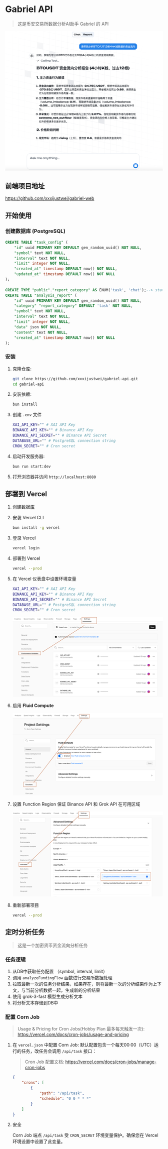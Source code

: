 # Gabriel API
> 这是币安交易所数据分析AI助手 Gabriel 的 API

![preview](./.img/preview.png)

## 前端项目地址
https://github.com/xxxijustwei/gabriel-web

## 开始使用

### 创建数据库 (PostgreSQL)

```sql
CREATE TABLE "task_config" (
	"id" uuid PRIMARY KEY DEFAULT gen_random_uuid() NOT NULL,
	"symbol" text NOT NULL,
	"interval" text NOT NULL,
	"limit" integer NOT NULL,
	"created_at" timestamp DEFAULT now() NOT NULL,
	"updated_at" timestamp DEFAULT now() NOT NULL
);

CREATE TYPE "public"."report_category" AS ENUM('task', 'chat');--> statement-breakpoint
CREATE TABLE "analysis_report" (
	"id" uuid PRIMARY KEY DEFAULT gen_random_uuid() NOT NULL,
	"category" "report_category" DEFAULT 'task' NOT NULL,
	"symbol" text NOT NULL,
	"interval" text NOT NULL,
	"limit" integer NOT NULL,
	"data" json NOT NULL,
	"content" text NOT NULL,
	"created_at" timestamp DEFAULT now() NOT NULL
);
```

### 安装


1. 克隆仓库:

   ```bash
   git clone https://github.com/xxxijustwei/gabriel-api.git
   cd gabriel-api
   ```

2. 安装依赖:

   ```bash
   bun install
   ```

3. 创建 `.env` 文件

   ```bash
   XAI_API_KEY="" # XAI API Key
   BINANCE_API_KEY="" # Binance API Key
   BINANCE_API_SECRET="" # Binance API Secret
   DATABASE_URL="" # PostgreSQL connection string
   CRON_SECRET="" # Cron secret
   ```

4. 启动开发服务器:

   ```bash
   bun run start:dev
   ```

4. 打开浏览器并访问 `http://localhost:8080`

## 部署到 Vercel

1. [创建数据库](#创建数据库)

2. 安装 Vercel CLI

   ```bash
   bun install -g vercel
   ```

3. 登录 Vercel

   ```bash
   vercel login
   ```

4. 部署到 Vercel

   ```bash
   vercel --prod
   ```

5. 在 Vercel 仪表盘中设置环境变量
   ```bash
   XAI_API_KEY="" # XAI API Key
   BINANCE_API_KEY="" # Binance API Key
   BINANCE_API_SECRET="" # Binance API Secret
   DATABASE_URL="" # PostgreSQL connection string
   CRON_SECRET="" # Cron secret
   ```
   ![Set Environment Variables](./.img/set-env.png)

6. 启用 **Fluid Compute**

   ![Enable Fluid Compute](./.img/enable-fluid-compute.png)

7. 设置 Function Region 保证 Binance API 和 Grok API 在可用区域

   ![Enable Fluid Compute](./.img/function-region.png)

8. 重新部署项目

   ```bash
   vercel --prod
   ```

## 定时分析任务
> 这是一个加密货币资金流向分析任务

### 任务逻辑

1. 从DB中获取任务配置 （symbol, interval, limit）
2. 调用 `analyzeFundingFlow` 函数进行交易所数据处理
3. 拉取最新一次的任务分析结果，如果存在，则将最新一次的分析结果作为上下文，与当前分析数据一起，生成新的分析结果
4. 使用 grok-3-fast 模型生成分析文本
5. 将分析文本存储到DB中


### 配置 Corn Job
> Usage & Pricing for Cron Jobs(Hobby Plan 最多每天触发一次): https://vercel.com/docs/cron-jobs/usage-and-pricing

1. 在 `vercel.json` 中配置 Corn Job:
    默认配置包含一个每天00:00（UTC）运行的任务，改任务会调用 `/api/task` 接口：
    > Cron Job 配置文档: https://vercel.com/docs/cron-jobs/manage-cron-jobs

    ```json
    {
        "crons": [
            {
                "path": "/api/task",
                "schedule": "0 0 * * *"
            }
        ]
    }
    ```
>

2. 安全

    Corn Job 端点 `/api/task` 受 `CRON_SECRET` 环境变量保护。确保您在 Vercel 环境设置中设置了此变量。
